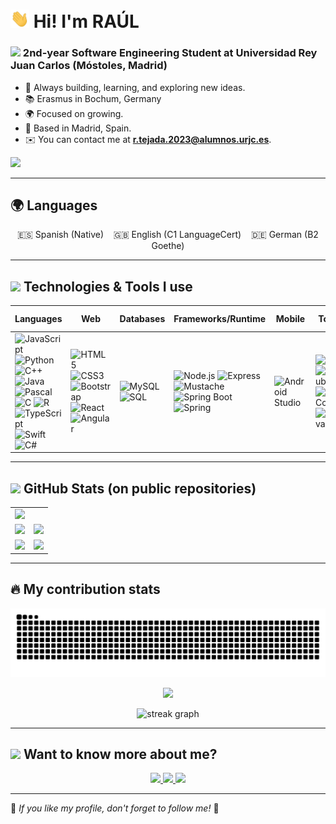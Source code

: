 # <img src="https://raw.githubusercontent.com/ABSphreak/ABSphreak/master/gifs/Hi.gif" width="30px"> Hi! I'm RAÚL
### <img src="https://c.tenor.com/NCRHhqkXrJYAAAAi/programmers-go-internet.gif" width="25"> 2nd-year Software Engineering Student at Universidad Rey Juan Carlos (Móstoles, Madrid)

- 🚀 Always building, learning, and exploring new ideas.  
- 📚 Erasmus in Bochum, Germany
- 🌍 Focused on growing.
- 📍 Based in Madrid, Spain.
- ✉️ You can contact me at **[r.tejada.2023@alumnos.urjc.es](mailto:r.tejada.2023@alumnos.urjc.es)**.

![](https://komarev.com/ghpvc/?username=raultejada24&style=for-the-badge)

---

## 🌍 Languages  
<p align="center">
  🇪🇸 Spanish (Native) &nbsp;&nbsp; 🇬🇧 English (C1 LanguageCert) &nbsp;&nbsp; 🇩🇪 German (B2 Goethe)
</p>

---

## <img src="https://media2.giphy.com/media/QssGEmpkyEOhBCb7e1/giphy.gif?cid=ecf05e47a0n3gi1bfqntqmob8g9aid1oyj2wr3ds3mg700bl&rid=giphy.gif" width ="25"> Technologies & Tools I use
| **Languages** | **Web** | **Databases** | **Frameworks/Runtime** | **Mobile** | **Tools** | **Data Formats** |
|---------------|---------|---------------|------------------------|------------|-----------|------------------|
| ![JavaScript](https://img.shields.io/badge/-JavaScript-F7DF1E?logo=javascript&logoColor=black) ![Python](https://img.shields.io/badge/-Python-3776AB?logo=python&logoColor=white) ![C++](https://img.shields.io/badge/-C++-00599C?logo=c%2B%2B&logoColor=white) ![Java](https://img.shields.io/badge/-Java-007396?logo=java&logoColor=white) ![Pascal](https://img.shields.io/badge/-Pascal-1E90FF) ![C](https://img.shields.io/badge/-C-00599C?logo=c&logoColor=white) ![R](https://img.shields.io/badge/-R-276DC3?logo=r&logoColor=white) ![TypeScript](https://img.shields.io/badge/-TypeScript-3178C6?logo=typescript&logoColor=white) ![Swift](https://img.shields.io/badge/-Swift-F05138?logo=swift&logoColor=white) ![C#](https://img.shields.io/badge/-C%23-239120?logo=csharp&logoColor=white) | ![HTML5](https://img.shields.io/badge/-HTML5-E34F26?logo=html5&logoColor=white) ![CSS3](https://img.shields.io/badge/-CSS3-1572B6?logo=css3&logoColor=white) ![Bootstrap](https://img.shields.io/badge/-Bootstrap-7952B3?logo=bootstrap&logoColor=white) ![React](https://img.shields.io/badge/-React-61DAFB?logo=react&logoColor=black) ![Angular](https://img.shields.io/badge/-Angular-DD0031?logo=angular&logoColor=white) | ![MySQL](https://img.shields.io/badge/-MySQL-4479A1?logo=mysql&logoColor=white) ![SQL](https://img.shields.io/badge/-SQL-4479A1?logo=mysql&logoColor=white) | ![Node.js](https://img.shields.io/badge/-Node.js-339933?logo=node.js&logoColor=white) ![Express](https://img.shields.io/badge/-Express-000000?logo=express&logoColor=white) ![Mustache](https://img.shields.io/badge/-Mustache-964B00?logo=mustache&logoColor=white) ![Spring Boot](https://img.shields.io/badge/-Spring%20Boot-6DB33F?logo=spring-boot&logoColor=white) ![Spring](https://img.shields.io/badge/-Spring-6DB33F?logo=spring&logoColor=white) | ![Android Studio](https://img.shields.io/badge/-Android%20Studio-3DDC84?logo=android-studio&logoColor=white) | ![Git](https://img.shields.io/badge/-Git-F05032?logo=git&logoColor=white) ![GitHub](https://img.shields.io/badge/-GitHub-181717?logo=github&logoColor=white) ![VS Code](https://img.shields.io/badge/-VS%20Code-007ACC?logo=visual-studio-code&logoColor=white) ![Canva](https://img.shields.io/badge/-Canva-00C4CC?logo=canva&logoColor=white) | ![XML](https://img.shields.io/badge/-XML-FF8C00?logo=xml&logoColor=white) ![JSON](https://img.shields.io/badge/-JSON-000000?logo=json&logoColor=white) |

---

## <img src="https://media.giphy.com/media/iY8CRBdQXODJSCERIr/giphy.gif" width="30px"> GitHub Stats (on public repositories)

<table align="center">
  <tr>
    <td colspan="2">
      <img src="http://github-profile-summary-cards.vercel.app/api/cards/profile-details?username=raultejada24&theme=solarized" />
    </td>
  </tr>
  <tr>
    <td>
      <img src="http://github-profile-summary-cards.vercel.app/api/cards/repos-per-language?username=raultejada24&theme=solarized" />
    </td>
    <td>
      <img src="http://github-profile-summary-cards.vercel.app/api/cards/most-commit-language?username=raultejada24&theme=solarized" />
    </td>
  </tr>
  <tr>
    <td>
      <img src="http://github-profile-summary-cards.vercel.app/api/cards/stats?username=raultejada24&show_icons=true&theme=solarized" />
    </td>
    <td>
      <img src="http://github-profile-summary-cards.vercel.app/api/cards/productive-time?username=raultejada24&theme=solarized&utcOffset=2" />
    </td>
  </tr>
</table>

---

## 🔥 My contribution stats  

<p align="center">
  <img src="https://github.com/raultejada24/raultejada24/blob/output/snake.svg" />
</p>

<p align="center"> 
  <a href="https://github.com/raultejada24/github-profile-trophy">
    <img src="https://github-profile-trophy.vercel.app/?username=raultejada24&theme=algolia" />
  </a>
</p>

<p align="center">  
  <img src="https://streak-stats.demolab.com?user=raultejada24&locale=en&mode=daily&theme=dark&hide_border=false&border_radius=5&order=3" height="220" alt="streak graph" />
</p>

---

## <img src="https://media.giphy.com/media/LnQjpWaON8nhr21vNW/giphy.gif" width='30'> Want to know more about me?

<p align="center">
  <a href="https://www.linkedin.com/in/raúl-tejada-merinero-828ab2320">
    <img src="https://img.shields.io/badge/-LinkedIn-0077B5?logo=linkedin&logoColor=white" />
  </a>
  <a href="https://github.com/raultejada24">
    <img src="https://img.shields.io/badge/-GitHub-181717?logo=github&logoColor=white" />
  </a>
  <a href="https://github.com/raultejada24?tab=repositories">
    <img src="https://img.shields.io/badge/-My%20Contributions-FFA500?logo=git&logoColor=white" />
  </a>
</p>

---

🌟 *If you like my profile, don't forget to follow me!* 🌟
